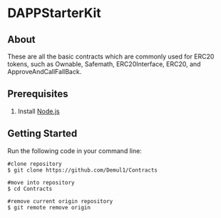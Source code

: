 # DAPPStarterKit

## About
These are all the basic contracts which are commonly used for ERC20 tokens, such as Ownable, Safemath, ERC20Interface, ERC20, and ApproveAndCallFallBack.

## Prerequisites

1. Install [Node.js](https://nodejs.org/en/download/)

## Getting Started

Run the following code in your command line:

```
#clone repository
$ git clone https://github.com/Demul1/Contracts

#move into repository
$ cd Contracts

#remove current origin repository
$ git remote remove origin
```

